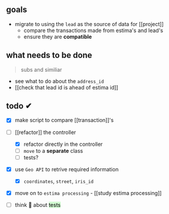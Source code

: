 ## goals
- migrate to using the `lead` as the source of data for [[project]]
	- compare the transactions made from estima's and lead's
	- ensure they are **compatible**

## what needs to be done
> subs and similiar
- see what to do about the `address_id`
- [[check that lead id is ahead of estima id]]

## todo ✔
- [x] make script to compare [[transaction]]'s
- [ ] [[refactor]] the controller
	- [x] refactor directly in the controller
	- [ ] `move` to a **separate** class
	- [ ] tests?
- [x] use `Geo API` to retrive required information
	- [x] `coordinates`, `street`, `iris_id`
- [x] move on to `estima processing` - [[study estima processing]]
- [ ] think 🤔 about <mark style="background: #BBFABBA6;">tests</mark>

